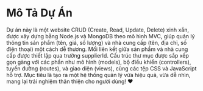 <body>
    <div class="container">
        <h1>Mô Tả Dự Án</h1>
        <p>
            Dự án này là một website CRUD (Create, Read, Update, Delete) xinh xắn, được xây dựng bằng <span class="highlight">Node.js</span> và <span class="highlight">MongoDB</span> theo mô hình MVC, giúp quản lý thông tin sản phẩm (tên, giá, số lượng) và nhà cung cấp (tên, địa chỉ, số điện thoại) một cách dễ thương. Mối liên kết giữa sản phẩm và nhà cung cấp được thiết lập qua trường <span class="highlight">supplierId</span>. Cấu trúc thư mục được sắp xếp gọn gàng với các phần như mô hình (models), bộ điều khiển (controllers), tuyến đường (routes), và giao diện (views), cùng các tệp CSS và JavaScript hỗ trợ. Mục tiêu là tạo ra một hệ thống quản lý vừa hiệu quả, vừa dễ nhìn, mang lại trải nghiệm thân thiện cho người dùng! ❤️
        </p>
    </div>
</body>
</html>
